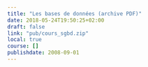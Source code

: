 ```yaml
---
title: "Les bases de données (archive PDF)"
date: 2018-05-24T19:50:25+02:00
draft: false
link: "pub/cours_sgbd.zip"
local: true
course: []
publishdate: 2008-09-01
---
```

